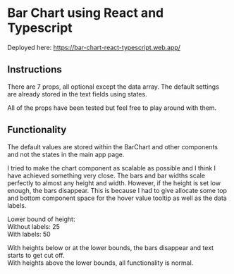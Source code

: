 # Bar Chart using React and Typescript

Deployed here: https://bar-chart-react-typescript.web.app/

## Instructions

There are 7 props, all optional except the data array. The default settings are already stored in the text fields using states.

All of the props have been tested but feel free to play around with them.

## Functionality

The default values are stored within the BarChart and other components and not the states in the main app page.

I tried to make the chart component as scalable as possible and I think I have achieved something very close. The bars and bar widths scale perfectly to almost any height and width. However, if the height is set low enough, the bars disappear. This is because I had to give allocate some top and bottom component space for the hover value tooltip as well as the data labels.

Lower bound of height:  
Without labels: 25  
With labels: 50

With heights below or at the lower bounds, the bars disappear and text starts to get cut off.  
With heights above the lower bounds, all functionality is normal.
